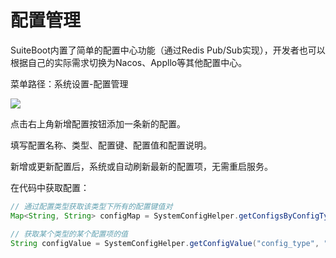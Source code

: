 # 配置管理
SuiteBoot内置了简单的配置中心功能（通过Redis Pub/Sub实现），开发者也可以根据自己的实际需求切换为Nacos、Appllo等其他配置中心。

菜单路径：系统设置-配置管理

![](https://tcs-devops.aliyuncs.com/storage/11340e7fc896f46702f5dd310b1aafb766dd?Signature=eyJhbGciOiJIUzI1NiIsInR5cCI6IkpXVCJ9.eyJBcHBJRCI6IjVlNzQ4MmQ2MjE1MjJiZDVjN2Y5YjMzNSIsIl9hcHBJZCI6IjVlNzQ4MmQ2MjE1MjJiZDVjN2Y5YjMzNSIsIl9vcmdhbml6YXRpb25JZCI6IiIsImV4cCI6MTcxODA5NDUwOCwiaWF0IjoxNzE3NDg5NzA4LCJyZXNvdXJjZSI6Ii9zdG9yYWdlLzExMzQwZTdmYzg5NmY0NjcwMmY1ZGQzMTBiMWFhZmI3NjZkZCJ9.Znj6xwXdQqVMhvSUIlZ1Lp-ttpu6ehGvcYOkD8LmVC8&download=image.png "")

点击右上角新增配置按钮添加一条新的配置。

填写配置名称、类型、配置键、配置值和配置说明。

新增或更新配置后，系统或自动刷新最新的配置项，无需重启服务。

在代码中获取配置：

```java
// 通过配置类型获取该类型下所有的配置键值对
Map<String, String> configMap = SystemConfigHelper.getConfigsByConfigType("config_type");

// 获取某个类型的某个配置项的值
String configValue = SystemConfigHelper.getConfigValue("config_type", "config_key");
```

